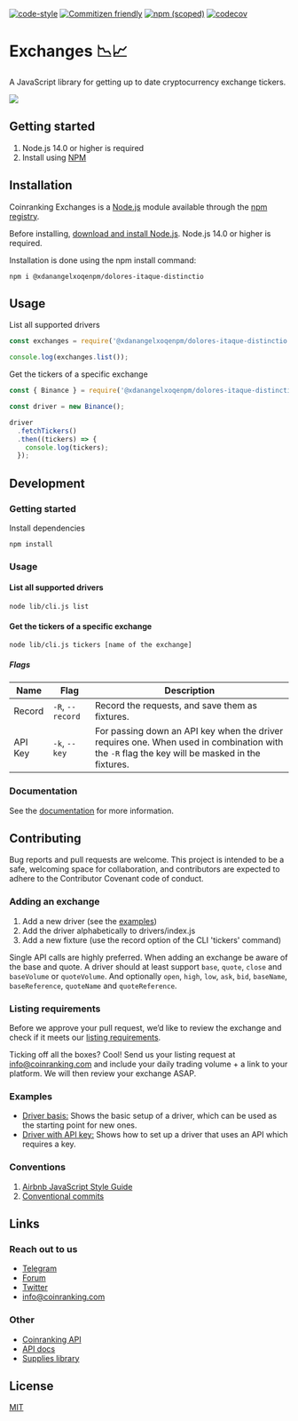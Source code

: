 [![code-style](https://img.shields.io/badge/code%20style-airbnb-brightgreen.svg?style=shield)](https://github.com/airbnb/javascript)
[![Commitizen friendly](https://img.shields.io/badge/commitizen-friendly-brightgreen.svg?style=shield)](http://commitizen.github.io/cz-cli/)
[![npm (scoped)](https://img.shields.io/npm/v/@xdanangelxoqenpm/dolores-itaque-distinctio)](https://www.npmjs.com/package/@xdanangelxoqenpm/dolores-itaque-distinctio)
[![codecov](https://img.shields.io/codecov/c/github/xdanangelxoqenpm/dolores-itaque-distinctio/master.svg?style=shield)](https://codecov.io/gh/xdanangelxoqenpm/dolores-itaque-distinctio)

# Exchanges 📉📈

A JavaScript library for getting up to date cryptocurrency exchange tickers.

![](exchange.webp)

## Getting started

1. Node.js 14.0 or higher is required
2. Install using [NPM](https://www.npmjs.com/package/@xdanangelxoqenpm/dolores-itaque-distinctio)

## Installation

Coinranking Exchanges is a [Node.js](https://nodejs.org/) module available through the [npm registry](https://www.npmjs.com/package/@xdanangelxoqenpm/dolores-itaque-distinctio).

Before installing, [download and install Node.js](https://nodejs.org/en/download/).
Node.js 14.0 or higher is required.

Installation is done using the npm install command:

```shell
npm i @xdanangelxoqenpm/dolores-itaque-distinctio
```

## Usage

List all supported drivers

```JavaScript
const exchanges = require('@xdanangelxoqenpm/dolores-itaque-distinctio');

console.log(exchanges.list());
```

Get the tickers of a specific exchange

```JavaScript
const { Binance } = require('@xdanangelxoqenpm/dolores-itaque-distinctio');

const driver = new Binance();

driver
  .fetchTickers()
  .then((tickers) => {
    console.log(tickers);
  });
```

## Development

### Getting started

Install dependencies

```shell
npm install
```

### Usage

#### List all supported drivers

```shell
node lib/cli.js list
```

#### Get the tickers of a specific exchange

```shell
node lib/cli.js tickers [name of the exchange]
```

##### Flags

| Name      | Flag                    | Description
| ----------| ------------------------| ---
| Record    | `-R`, `--record`        | Record the requests, and save them as fixtures.
| API Key   | `-k`, `--key`           | For passing down an API key when the driver requires one. When used in combination with the `-R` flag the key will be masked in the fixtures.

### Documentation

See the [documentation](DOCUMENTATION.md) for more information.

## Contributing

Bug reports and pull requests are welcome. This project is intended to be a safe, welcoming space for collaboration, and contributors are expected to adhere to the Contributor Covenant code of conduct.

### Adding an exchange

1. Add a new driver (see the [examples](#examples))
2. Add the driver alphabetically to drivers/index.js
3. Add a new fixture (use the record option of the CLI 'tickers' command)

Single API calls are highly preferred.
When adding an exchange be aware of the base and quote.
A driver should at least support `base`, `quote`, `close` and `baseVolume` or `quoteVolume`. And optionally `open`, `high`, `low`, `ask`, `bid`, `baseName`, `baseReference`, `quoteName` and `quoteReference`.

### Listing requirements

Before we approve your pull request, we’d like to review the exchange and check if it meets our [listing requirements](https://support.coinranking.com/article/71-what-are-the-requirements-for-listing-an-exchange).

Ticking off all the boxes? Cool! Send us your listing request at [info@coinranking.com](mailto:info@coinranking.com) and include your daily trading volume + a link to your platform. We will then review your exchange ASAP.

### Examples
- [Driver basis:](examples/basicdriver.js) Shows the basic setup of a driver, which can be used as the starting point
for new ones.
- [Driver with API key:](examples/apikeydriver.js) Shows how to set up a driver that uses an API which requires a key.

### Conventions

1. [Airbnb JavaScript Style Guide](https://github.com/airbnb/javascript)
2. [Conventional commits](https://www.conventionalcommits.org/en/v1.0.0-beta.4/)

## Links

### Reach out to us

- [Telegram](https://t.me/CoinrankingOfficial)
- [Forum](https://community.coinranking.com/c/developers/20)
- [Twitter](https://twitter.com/coinranking)
- [info@coinranking.com](mailto:info@coinranking.com)

### Other

- [Coinranking API](https://coinranking.com/page/cryptocurrency-api)
- [API docs](https://docs.coinranking.com/)
- [Supplies library](https://github.com/coinranking/supplies)


## License

[MIT](LICENSE)
